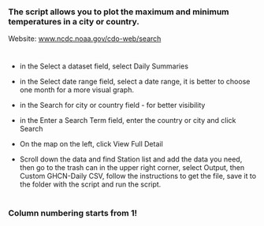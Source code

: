 ### The script allows you to plot the maximum and minimum temperatures in a city or country.
Website: www.ncdc.noaa.gov/cdo-web/search
#
* in the Select a dataset field, select Daily Summaries

* in the Select date range field, select a date range, it is better to choose one month for a more visual graph.

* in the Search for city or country field - for better visibility

* in the Enter a Search Term field, enter the country or city and click Search

* On the map on the left, click View Full Detail

* Scroll down the data and find Station list and add the data you need, then go to the trash can in the upper right corner, select Output, then Custom GHCN-Daily CSV, follow the instructions to get the file, save it to the folder with the script and run the script.
#
### Column numbering starts from 1!
